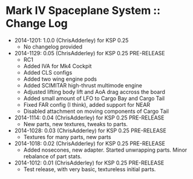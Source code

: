 # Mark IV Spaceplane System :: Change Log

* 2014-1201: 1.0.0 (ChrisAdderley) for KSP 0.25
	+ No changelog provided
* 2014-1129: 0.05 (ChrisAdderley) for KSP 0.25 PRE-RELEASE
	+ RC1
	+ Added IVA for Mk4 Cockpit
	+ Added CLS configs
	+ Added two wing engine pods
	+ Added SCIMITAR high-thrust multimode engine
	+ Adjusted lifting body lift and AoA drag accross the board
	+ Added small amount of LFO to Cargo Bay and Cargo Tail
	+ Fixed FAR config (I think), added support for NEAR
	+ Disabled attachment on moving components of Cargo Tail
* 2014-1114: 0.04 (ChrisAdderley) for KSP 0.25 PRE-RELEASE
	+ New parts, new textures, tweaks to parts.
* 2014-1028: 0.03 (ChrisAdderley) for KSP 0.25 PRE-RELEASE
	+ Textures for many parts, new parts
* 2014-1018: 0.02 (ChrisAdderley) for KSP 0.25 PRE-RELEASE
	+ Added nosecones, new adapter. Started unwrapping parts. Minor rebalance of part stats.
* 2014-1012: 0.01 (ChrisAdderley) for KSP 0.25 PRE-RELEASE
	+ Test release, with very basic, textureless initial parts.

